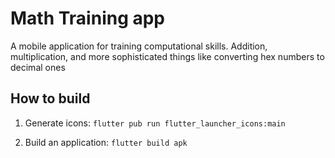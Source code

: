 # Math Training app

A mobile application for training computational skills. Addition, multiplication, and more sophisticated things like converting hex numbers to decimal ones


## How to build

1. Generate icons:
`flutter pub run flutter_launcher_icons:main`

2. Build an application:
`flutter build apk`